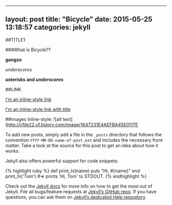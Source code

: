 ------
layout: post
title:  "Bicycle"
date:   2015-05-25 13:18:57
categories: jekyll
------

##TITLE1

###What is Bicycle??

**gangzo**

_underscores_

**asterisks and _underscores_**


##LINK

[I'm an inline-style link](https://www.naver.com)

[I'm an inline-style link with title](https://www.naver.com "Naver's Homepage")


##images
Inline-style:
![alt text](http://cfile22.uf.tistory.com/image/1647231E4AEFBA45E0117E




To add new posts, simply add a file in the `_posts` directory that follows the convention `YYYY-MM-DD-name-of-post.ext` and includes the necessary front matter. Take a look at the source for this post to get an idea about how it works.

Jekyll also offers powerful support for code snippets:

{% highlight ruby %}
def print_hi(name)
  puts "Hi, #{name}"
end
print_hi('Tom')
#=> prints 'Hi, Tom' to STDOUT.
{% endhighlight %}

Check out the [Jekyll docs][jekyll] for more info on how to get the most out of Jekyll. File all bugs/feature requests at [Jekyll’s GitHub repo][jekyll-gh]. If you have questions, you can ask them on [Jekyll’s dedicated Help repository][jekyll-help].

[jekyll]:      http://jekyllrb.com
[jekyll-gh]:   https://github.com/jekyll/jekyll
[jekyll-help]: https://github.com/jekyll/jekyll-help
